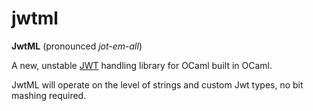 # jwtml
**JwtML** (pronounced *jot-em-all*)

A new, unstable [JWT](jwt.io) handling library for OCaml built in OCaml. 

JwtML will operate on the level of strings and custom Jwt types, no bit mashing required. 